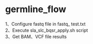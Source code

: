 # germline_flow

1、Configure fastq file in fastq_ test.txt</br>
2、Execute sla_slc_bqsr_apply.sh script</br>
3、Get BAM、VCF file results</br>


